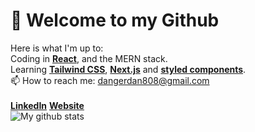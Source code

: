 # 👋 Welcome to my Github
Here is what I'm up to:<br />
Coding in **[React](https://reactjs.org/)**, and the MERN stack.<br />
Learning **[Tailwind CSS](https://tailwindcss.com/)**, **[Next.js](https://nextjs.org/)** and **[styled components](https://styled-components.com/)**. <br />
📫 How to reach me: dangerdan808@gmail.com <br />
<br />
**[LinkedIn](https://www.linkedin.com/in/daniel-osornio-837547188/)**
**[Website](https://infallible-franklin-71e6b4.netlify.app/)**
<br />
![My github stats](https://github-readme-stats.vercel.app/api?username=DangerDan88&show_icons=true&theme=solarized-dark)
